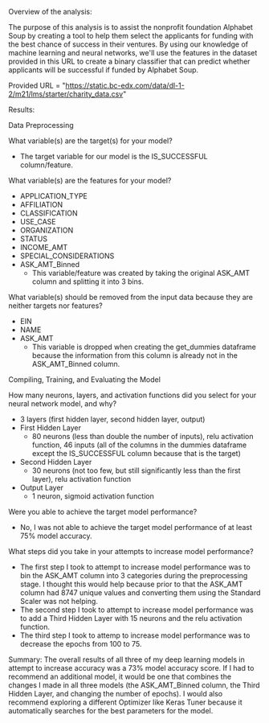 Overview of the analysis:

The purpose of this analysis is to assist the nonprofit foundation Alphabet Soup by creating a tool to help them select the applicants for funding with the best chance of success in their ventures. By using our knowledge of machine learning and neural networks, we'll use the features in the dataset provided in this URL to create a binary classifier that can predict whether applicants will be successful if funded by Alphabet Soup.

Provided URL = "https://static.bc-edx.com/data/dl-1-2/m21/lms/starter/charity_data.csv"

Results:

Data Preprocessing

What variable(s) are the target(s) for your model?
- The target variable for our model is the IS_SUCCESSFUL column/feature.

What variable(s) are the features for your model?
- APPLICATION_TYPE
- AFFILIATION
- CLASSIFICATION
- USE_CASE
- ORGANIZATION
- STATUS
- INCOME_AMT
- SPECIAL_CONSIDERATIONS
- ASK_AMT_Binned
    - This variable/feature was created by taking the original ASK_AMT column and splitting it into 3 bins.

What variable(s) should be removed from the input data because they are neither targets nor features?
- EIN
- NAME
- ASK_AMT
    - This variable is dropped when creating the get_dummies dataframe because the information from this column is already not in the ASK_AMT_Binned column.

Compiling, Training, and Evaluating the Model

How many neurons, layers, and activation functions did you select for your neural network model, and why?
- 3 layers (first hidden layer, second hidden layer, output)
- First Hidden Layer
    - 80 neurons (less than double the number of inputs), relu activation function, 46 inputs (all of the columns in the dummies dataframe except the IS_SUCCESSFUL column because that is the target)
- Second Hidden Layer
    - 30 neurons (not too few, but still significantly less than the first layer), relu activation function
- Output Layer
    - 1 neuron, sigmoid activation function

Were you able to achieve the target model performance?
- No, I was not able to achieve the target model performance of at least 75% model accuracy.

What steps did you take in your attempts to increase model performance?
- The first step I took to attempt to increase model performance was to bin the ASK_AMT column into 3 categories during the preprocessing stage. I thought this would help because prior to that the ASK_AMT column had 8747 unique values and converting them using the Standard Scaler was not helping.
- The second step I took to attempt to increase model performance was to add a Third Hidden Layer with 15 neurons and the relu activation function.
- The third step I took to attemp to increase model performance was to decrease the epochs from 100 to 75.

Summary:
The overall results of all three of my deep learning models in attempt to increase accuracy was a 73% model accuracy score. 
If I had to recommend an additional model, it would be one that combines the changes I made in all three models (the ASK_AMT_Binned column, the Third Hidden Layer, and changing the number of epochs). I would also recommend exploring a different Optimizer like Keras Tuner because it automatically searches for the best parameters for the model.